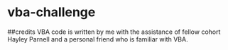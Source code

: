 # vba-challenge

##credits
VBA code is written by me with the assistance of fellow cohort Hayley Parnell and a personal friend who is familiar with VBA.